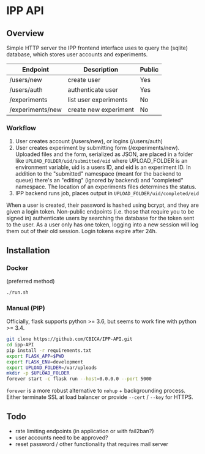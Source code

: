 # IPP API

## Overview

Simple HTTP server the IPP frontend interface uses to query the (sqlite) database, which stores user accounts and experiments.

| Endpoint | Description | Public |
| -------- | ------- | ---------- |
| /users/new         | create user | Yes
| /users/auth        | authenticate user | Yes
| /experiments       | list user experiments | No
| /experiments/new   | create new experiment | No

### Workflow
1. User creates account (/users/new), or logins (/users/auth)
2. User creates experiment by submitting form (/experiments/new). Uploaded files and the form, serialized as JSON, are placed in a folder like `UPLOAD_FOLDER/uid/submitted/eid` where UPLOAD_FOLDER is an environment variable, uid is a users ID, and eid is an experiment ID. In addition to the "submitted" namespace (meant for the backend to queue) there's an "editing" (ignored by backend) and "completed" namespace. The location of an experiments files determines the status.
3. IPP backend runs job, places output in `UPLOAD_FOLDER/uid/completed/eid`

When a user is created, their password is hashed using bcrypt, and they are given a login token. Non-public endpoints (i.e. those that require you to be signed in) authenticate users by searching the database for the token sent to the user. As a user only has one token, logging into a new session will log them out of their old session. Login tokens expire after 24h.

## Installation

### Docker
(preferred method)
```sh
./run.sh
```
### Manual (PIP)
Officially, flask supports python >= 3.6, but seems to work fine with python >= 3.4.
```sh
git clone https://github.com/CBICA/IPP-API.git
cd ipp-API
pip install -r requirements.txt
export FLASK_APP=$PWD
export FLASK_ENV=development
export UPLOAD_FOLDER=/var/uploads
mkdir -p $UPLOAD_FOLDER
forever start -c flask run --host=0.0.0.0 --port 5000
```
`forever` is a more robust alternative to `nohup` + backgrounding process.
Either terminate SSL at load balancer or provide `--cert` / `--key` for HTTPS.

## Todo
- rate limiting endpoints (in application or with fail2ban?)
- user accounts need to be approved?
- reset password / other functionality that requires mail server
